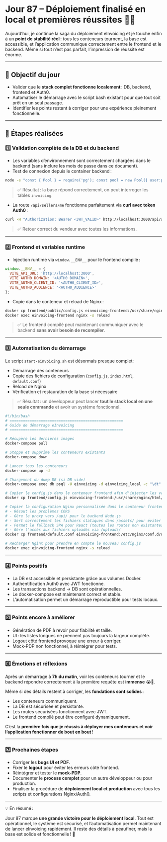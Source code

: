 # Jour 87 – Déploiement finalisé en local et premières réussites 🎉🐳

Aujourd’hui, je continue la saga du déploiement eInvoicing et je touche enfin à un **point de stabilité réel** : tous les conteneurs tournent, la base est accessible, et l’application communique correctement entre le frontend et le backend. Même si tout n’est pas parfait, l’impression de réussite est énorme.

---

## 🔹 Objectif du jour

* Valider que le **stack complet fonctionne localement** : DB, backend, frontend et Auth0.
* Automatiser le démarrage avec le script bash existant pour que tout soit prêt en un seul passage.
* Identifier les points restant à corriger pour une expérience pleinement fonctionnelle.

---

## 🔹 Étapes réalisées

### 1️⃣ Validation complète de la DB et du backend

* Les variables d’environnement sont correctement chargées dans le backend (sans inclure les mots de passe dans ce document).
* Test de connexion depuis le container backend :

```bash
node -e "const { Pool } = require('pg'); const pool = new Pool({ user:process.env.DB_USER, password:process.env.DB_PASSWORD, host:process.env.DB_HOST, database:process.env.DB_NAME, port:process.env.DB_PORT }); pool.query('SELECT NOW()').then(r => console.log(r.rows)).catch(console.error)"
```

> ✅ Résultat : la base répond correctement, on peut interroger les tables `invoicing`.

* La route `/api/sellers/me` fonctionne parfaitement via **curl avec token Auth0** :

```bash
curl -H "Authorization: Bearer <JWT_VALID>" http://localhost:3000/api/sellers/me
```

> ✅ Retour correct du vendeur avec toutes les informations.

---

### 2️⃣ Frontend et variables runtime

* Injection runtime via `window.__ENV__` pour le frontend compilé :

```js
window.__ENV__ = {
  VITE_API_URL: 'http://localhost:3000',
  VITE_AUTH0_DOMAIN: '<AUTH0_DOMAIN>',
  VITE_AUTH0_CLIENT_ID: '<AUTH0_CLIENT_ID>',
  VITE_AUTH0_AUDIENCE: '<AUTH0_AUDIENCE>'
};
```

* Copie dans le conteneur et reload de Nginx :

```bash
docker cp frontend/public/config.js einvoicing-frontend:/usr/share/nginx/html/config.js
docker exec einvoicing-frontend nginx -s reload
```

> ✅ Le frontend compilé peut maintenant communiquer avec le backend **sans avoir besoin de recompiler**.

---

### 3️⃣ Automatisation du démarrage

Le script `start-einvoicing.sh` est désormais presque complet :

* Démarrage des conteneurs
* Copie des fichiers de configuration (`config.js`, `index.html`, `default.conf`)
* Reload de Nginx
* Vérification et restauration de la base si nécessaire

> ✅ Résultat : un développeur peut lancer **tout le stack local en une seule commande** et avoir un système fonctionnel.

```bash
#!/bin/bash
# ===================================================
# Guide de démarrage eInvoicing
# ===================================================

# Récupère les dernières images
docker-compose pull

# Stoppe et supprime les conteneurs existants
docker-compose down

# Lancer tous les conteneurs
docker-compose up -d

# Chargement du dump DB (si DB vide)
docker-compose exec db psql -U einvoicing -d einvoicing_local -c "\dt" | grep -q "invoices" || docker-compose exec db psql -U einvoicing -d einvoicing_local -f /docker-entrypoint-initdb.d/einvoicing.sql && echo "Restauration du dump SQL effectuée !"

# Copier le config.js dans le conteneur frontend afin d'injecter les variables d'environnement
docker cp frontend/config.js einvoicing-frontend:/usr/share/nginx/html/config.js

# Copier la configuration Nginx personnalisée dans le conteneur frontend.
# - Résout les problèmes CORS 
# - Gère le proxy vers /api/ pour le backend Node.js
# - Sert correctement les fichiers statiques dans /assets/ pour éviter les erreurs de type MIME
# - Permet le fallback SPA pour React (toutes les routes non existantes pointent vers index.html)
# - Gère l'accès aux fichiers uploadés via /uploads/
docker cp frontend/default.conf einvoicing-frontend:/etc/nginx/conf.d/default.conf

# Recharger Nginx pour prendre en compte le nouveau config.js
docker exec einvoicing-frontend nginx -s reload
```
---

### 4️⃣ Points positifs

* La DB est accessible et persistante grâce aux volumes Docker.
* Authentification Auth0 avec JWT fonctionne.
* Les transactions backend → DB sont opérationnelles.
* Le docker-compose est maintenant correct et stable.
* L’automatisation permet un démarrage reproductible pour tests locaux.

---

### 5️⃣ Points encore à améliorer

* Génération de PDF à revoir pour fiabilité et taille.
* UI : les listes longues ne prennent pas toujours la largeur complète.
* Logout côté frontend provoque une erreur à corriger.
* Mock-PDP non fonctionnel, à réintégrer pour tests.

---

### 6️⃣ Émotions et réflexions

Après un démarrage à **7h du matin**, voir les conteneurs tourner et le backend répondre correctement à la première requête est **immense** 😭🎉.

Même si des détails restent à corriger, les **fondations sont solides** :

* Les conteneurs communiquent.
* La DB est sécurisée et persistante.
* Les routes sécurisées fonctionnent avec JWT.
* Le frontend compilé peut être configuré dynamiquement.

C’est la **première fois que je réussis à déployer mes conteneurs et voir l’application fonctionner de bout en bout** !

---

### 7️⃣ Prochaines étapes

* Corriger les **bugs UI et PDF**.
* Fixer le **logout** pour éviter les erreurs côté frontend.
* Réintégrer et tester le **mock-PDP**.
* Documenter le **process complet** pour un autre développeur ou pour production.
* Finaliser la procédure de **déploiement local et production** avec tous les scripts et configurations Nginx/Auth0.

---

💡 En résumé :

Jour 87 marque **une grande victoire pour le déploiement local**. Tout est opérationnel, le système est sécurisé, et l’automatisation permet maintenant de lancer eInvoicing rapidement. Il reste des détails à peaufiner, mais la base est solide et fonctionnelle ! 🚀
